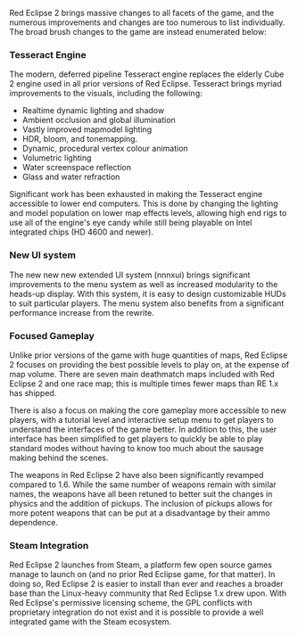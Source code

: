 Red Eclipse 2 brings massive changes to all facets of the game, and the numerous improvements and changes are too numerous to list individually. The broad brush changes to the game are instead enumerated below:

### Tesseract Engine

The modern, deferred pipeline Tesseract engine replaces the elderly Cube 2 engine used in all prior versions of Red Eclipse. Tesseract brings myriad improvements to the visuals, including the following:
* Realtime dynamic lighting and shadow
* Ambient occlusion and global illumination
* Vastly improved mapmodel lighting
* HDR, bloom, and tonemapping.
* Dynamic, procedural vertex colour animation
* Volumetric lighting 
* Water screenspace reflection
* Glass and water refraction

Significant work has been exhausted in making the Tesseract engine accessible to lower end computers. This is done by changing the lighting and model population on lower map effects levels, allowing high end rigs to use all of the engine's eye candy while still being playable on Intel integrated chips (HD 4600 and newer).

### New UI system

The new new new extended UI system (nnnxui) brings significant improvements to the menu system as well as increased modularity to the heads-up display. With this system, it is easy to design customizable HUDs to suit particular players. The menu system also benefits from a significant performance increase from the rewrite.
 
### Focused Gameplay

Unlike prior versions of the game with huge quantities of maps, Red Eclipse 2 focuses on providing the best possible levels to play on, at the expense of map volume. There are seven main deathmatch maps included with Red Eclipse 2 and one race map; this is multiple times fewer maps than RE 1.x has shipped. 

There is also a focus on making the core gameplay more accessible to new players, with a tutorial level and interactive setup menu to get players to understand the interfaces of the game better. In addition to this, the user interface has been simplified to get players to quickly be able to play standard modes without having to know too much about the sausage making behind the scenes.

The weapons in Red Eclipse 2 have also been significantly revamped compared to 1.6. While the same number of weapons remain with similar names, the weapons have all been retuned to better suit the changes in physics and the addition of pickups. The inclusion of pickups allows for more potent weapons that can be put at a disadvantage by their ammo dependence.

### Steam Integration

Red Eclipse 2 launches from Steam, a platform few open source games manage to launch on (and no prior Red Eclipse game, for that matter). In doing so, Red Eclipse 2 is easier to install than ever and reaches a broader base than the Linux-heavy community that Red Eclipse 1.x drew upon. With Red Eclipse's permissive licensing scheme, the GPL conflicts with proprietary integration do not exist and it is possible to provide a well integrated game with the Steam ecosystem.
